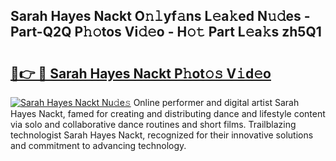 ## Sarah Hayes Nackt O𝚗𝚕yf𝚊ns L𝚎a𝚔ed N𝚞𝚍es - Part-Q2Q P𝚑𝚘tos Vi𝚍𝚎o - H𝚘𝚝 Part L𝚎a𝚔s zh5Q1

# <h2><a href="http://kfexv6g.oniu.top/?m=Sarah+Hayes+Nackt">🔗👉 🔴 Sarah Hayes Nackt P𝚑ot𝚘𝚜 V𝚒d𝚎o</a></h2>

[![Sarah Hayes Nackt Nu𝚍e𝚜](https://i.imgur.com/0qMVB7G.gif)](http://kfexv6g.oniu.top/?m=Sarah+Hayes+Nackt)
Online performer and digital artist Sarah Hayes Nackt, famed for creating and distributing dance and lifestyle content via solo and collaborative dance routines and short films. Trailblazing technologist Sarah Hayes Nackt, recognized for their innovative solutions and commitment to advancing technology.  
